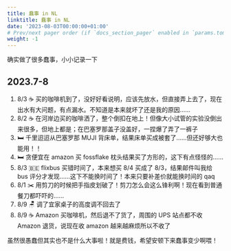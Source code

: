 ```yaml
---
title: 蠢事 in NL
linktitle: 蠢事 in NL
date: '2023-08-03T00:00:00+01:00'
# Prev/next pager order (if `docs_section_pager` enabled in `params.toml`)
weight: -1
---
```


确实做了很多蠢事，小小记录一下

## 2023.7-8

1. 8/3 ☕️ 买的咖啡机到了，没好好看说明，应该先放水，但直接弄上去了，现在出水有大问题，有点漏水。不知道是本来就坏了还是我的原因……
2. 8/2 ☕️ 在河岸边买的咖啡洒了，整个倒扣在地上！但像大小试管的实验没倒出来很多，但地上都是；在巴塞罗那盖子没盖好，一捏爆了弄了一裤子
2. 🛏️ 千里迢迢从巴塞罗那 MUJI 背床单，结果床单买成被套了……但还好够大也能用！！
2. 🛏️ 贪便宜在 amazon 买 fossflake 枕头结果买了方形的，这下有点怪怪的……
2. 8/3 🇧🇪 flixbus 买错时间了，本来想买 8/4 买成了 8/3，结果邮件叫我给 bus 评分才发现……这下不能换时间了！本来只要补差价就能换时间的 qaq
2. 8/1 ✂️ 用剪刀的时候把手指皮划破了！剪刀怎么会这么锋利啊！现在看到普通餐刀都吓吓的……
2. 8/9 🪑 调了宜家桌子的高度调不回去了
2. 8/9 ☕️ Amazon 买咖啡机，然后退不了货了，周围的 UPS 站点都不收 Amazon 退货，说现在收 amazon 越来越麻烦所以不收了

虽然很愚蠢但其实也不是什么大事啦！就是费钱，希望安顿下来蠢事变少啊喂！
